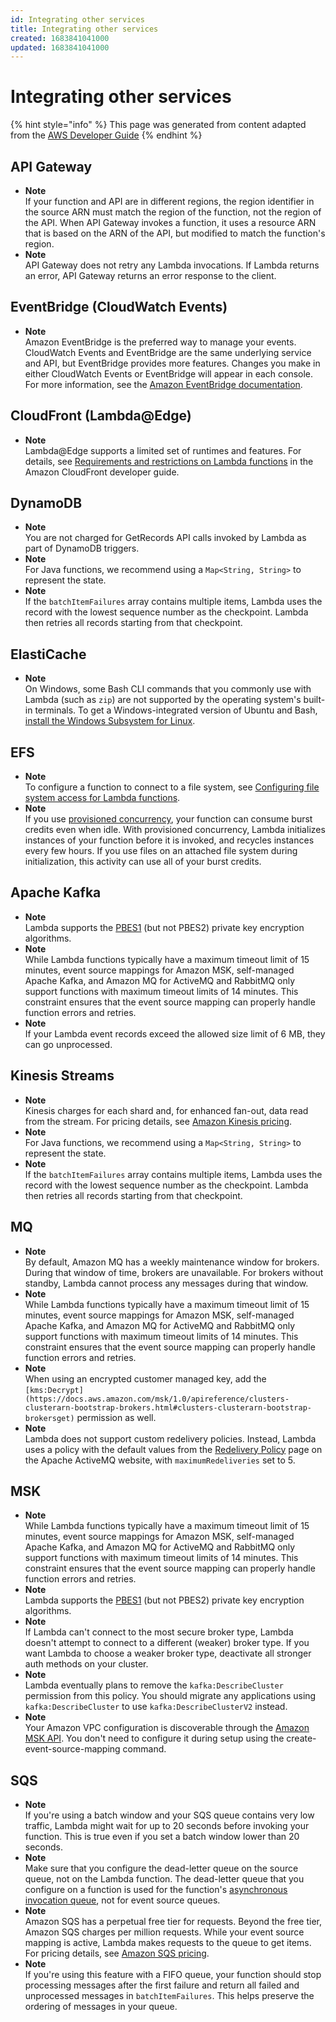 ```yaml
---
id: Integrating other services
title: Integrating other services
created: 1683841041000
updated: 1683841041000
---
```

# Integrating other services

{% hint style="info" %}
This page was generated from content adapted from the [AWS Developer Guide](https://github.com/awsdocs/aws-lambda-developer-guide.git)
{% endhint %}

## API Gateway

- **Note**  
If your function and API are in different regions, the region identifier in the source ARN must match the region of the function, not the region of the API\. When API Gateway invokes a function, it uses a resource ARN that is based on the ARN of the API, but modified to match the function's region\.
- **Note**  
API Gateway does not retry any Lambda invocations\. If Lambda returns an error, API Gateway returns an error response to the client\.


## EventBridge (CloudWatch Events)

- **Note**  
Amazon EventBridge is the preferred way to manage your events\. CloudWatch Events and EventBridge are the same underlying service and API, but EventBridge provides more features\. Changes you make in either CloudWatch Events or EventBridge will appear in each console\. For more information, see the [Amazon EventBridge documentation](https://docs.aws.amazon.com/eventbridge/index.html)\.


## CloudFront (Lambda@Edge)

- **Note**  
Lambda@Edge supports a limited set of runtimes and features\. For details, see [Requirements and restrictions on Lambda functions](https://docs.aws.amazon.com/AmazonCloudFront/latest/DeveloperGuide/lambda-requirements-limits.html) in the Amazon CloudFront developer guide\.


## DynamoDB

- **Note**  
You are not charged for GetRecords API calls invoked by Lambda as part of DynamoDB triggers\.
- **Note**  
For Java functions, we recommend using a `Map<String, String>` to represent the state\.
- **Note**  
If the `batchItemFailures` array contains multiple items, Lambda uses the record with the lowest sequence number as the checkpoint\. Lambda then retries all records starting from that checkpoint\.


## ElastiCache

- **Note**  
On Windows, some Bash CLI commands that you commonly use with Lambda \(such as `zip`\) are not supported by the operating system's built\-in terminals\. To get a Windows\-integrated version of Ubuntu and Bash, [install the Windows Subsystem for Linux](https://docs.microsoft.com/en-us/windows/wsl/install-win10)\.


## EFS

- **Note**  
To configure a function to connect to a file system, see [Configuring file system access for Lambda functions](configuration-filesystem.md)\.
- **Note**  
If you use [provisioned concurrency](configuration-concurrency.md), your function can consume burst credits even when idle\. With provisioned concurrency, Lambda initializes instances of your function before it is invoked, and recycles instances every few hours\. If you use files on an attached file system during initialization, this activity can use all of your burst credits\.


## Apache Kafka

- **Note**  
Lambda supports the [PBES1](https://datatracker.ietf.org/doc/html/rfc2898/#section-6.1) \(but not PBES2\) private key encryption algorithms\.
- **Note**  
While Lambda functions typically have a maximum timeout limit of 15 minutes, event source mappings for Amazon MSK, self\-managed Apache Kafka, and Amazon MQ for ActiveMQ and RabbitMQ only support functions with maximum timeout limits of 14 minutes\. This constraint ensures that the event source mapping can properly handle function errors and retries\.
- **Note**  
If your Lambda event records exceed the allowed size limit of 6 MB, they can go unprocessed\.


## Kinesis Streams

- **Note**  
Kinesis charges for each shard and, for enhanced fan\-out, data read from the stream\. For pricing details, see [Amazon Kinesis pricing](https://aws.amazon.com/kinesis/data-streams/pricing)\.
- **Note**  
For Java functions, we recommend using a `Map<String, String>` to represent the state\.
- **Note**  
If the `batchItemFailures` array contains multiple items, Lambda uses the record with the lowest sequence number as the checkpoint\. Lambda then retries all records starting from that checkpoint\.


## MQ

- **Note**  
By default, Amazon MQ has a weekly maintenance window for brokers\. During that window of time, brokers are unavailable\. For brokers without standby, Lambda cannot process any messages during that window\.
- **Note**  
While Lambda functions typically have a maximum timeout limit of 15 minutes, event source mappings for Amazon MSK, self\-managed Apache Kafka, and Amazon MQ for ActiveMQ and RabbitMQ only support functions with maximum timeout limits of 14 minutes\. This constraint ensures that the event source mapping can properly handle function errors and retries\.
- **Note**  
When using an encrypted customer managed key, add the `[kms:Decrypt](https://docs.aws.amazon.com/msk/1.0/apireference/clusters-clusterarn-bootstrap-brokers.html#clusters-clusterarn-bootstrap-brokersget)` permission as well\.
- **Note**  
Lambda does not support custom redelivery policies\. Instead, Lambda uses a policy with the default values from the [Redelivery Policy](https://activemq.apache.org/redelivery-policy) page on the Apache ActiveMQ website, with `maximumRedeliveries` set to 5\.


## MSK

- **Note**  
While Lambda functions typically have a maximum timeout limit of 15 minutes, event source mappings for Amazon MSK, self\-managed Apache Kafka, and Amazon MQ for ActiveMQ and RabbitMQ only support functions with maximum timeout limits of 14 minutes\. This constraint ensures that the event source mapping can properly handle function errors and retries\.
- **Note**  
Lambda supports the [PBES1](https://datatracker.ietf.org/doc/html/rfc2898/#section-6.1) \(but not PBES2\) private key encryption algorithms\.
- **Note**  
If Lambda can't connect to the most secure broker type, Lambda doesn't attempt to connect to a different \(weaker\) broker type\. If you want Lambda to choose a weaker broker type, deactivate all stronger auth methods on your cluster\.
- **Note**  
Lambda eventually plans to remove the `kafka:DescribeCluster` permission from this policy\. You should migrate any applications using `kafka:DescribeCluster` to use `kafka:DescribeClusterV2` instead\.
- **Note**  
Your Amazon VPC configuration is discoverable through the [Amazon MSK API](https://docs.aws.amazon.com/msk/1.0/apireference/resources.html)\. You don't need to configure it during setup using the create\-event\-source\-mapping command\.


## SQS

- **Note**  
If you're using a batch window and your SQS queue contains very low traffic, Lambda might wait for up to 20 seconds before invoking your function\. This is true even if you set a batch window lower than 20 seconds\.
- **Note**  
Make sure that you configure the dead\-letter queue on the source queue, not on the Lambda function\. The dead\-letter queue that you configure on a function is used for the function's [asynchronous invocation queue](invocation-async.md), not for event source queues\.
- **Note**  
Amazon SQS has a perpetual free tier for requests\. Beyond the free tier, Amazon SQS charges per million requests\. While your event source mapping is active, Lambda makes requests to the queue to get items\. For pricing details, see [Amazon SQS pricing](http://aws.amazon.com/sqs/pricing)\.
- **Note**  
If you're using this feature with a FIFO queue, your function should stop processing messages after the first failure and return all failed and unprocessed messages in `batchItemFailures`\. This helps preserve the ordering of messages in your queue\.

